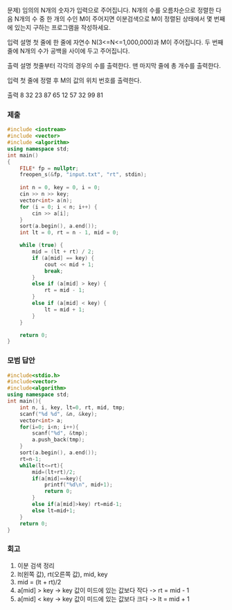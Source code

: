 문제)
임의의 N개의 숫자가 입력으로 주어집니다. N개의 수를 오름차순으로 정렬한 다음 N개의 수
중 한 개의 수인 M이 주어지면 이분검색으로 M이 정렬된 상태에서 몇 번째에 있는지 구하는
프로그램을 작성하세요.

입력 설명
첫 줄에 한 줄에 자연수 N(3<=N<=1,000,000)과 M이 주어집니다.
두 번째 줄에 N개의 수가 공백을 사이에 두고 주어집니다.

출력 설명
첫줄부터 각각의 경우의 수를 출력한다.
맨 마지막 줄에 총 개수를 출력한다.

입력
첫 줄에 정렬 후 M의 값의 위치 번호를 출력한다.

출력
8 32
23 87 65 12 57 32 99 81

### 제출
``` Cpp
#include <iostream>
#include <vector>
#include <algorithm>
using namespace std;
int main()
{
    FILE* fp = nullptr;
    freopen_s(&fp, "input.txt", "rt", stdin);
    
    int n = 0, key = 0, i = 0;
    cin >> n >> key;
    vector<int> a(n);
    for (i = 0; i < n; i++) {
        cin >> a[i];
    }
    sort(a.begin(), a.end());
    int lt = 0, rt = n - 1, mid = 0;

    while (true) {
        mid = (lt + rt) / 2;
        if (a[mid] == key) {
            cout << mid + 1;
            break;
        }
        else if (a[mid] > key) {
            rt = mid - 1;
        }
        else if (a[mid] < key) {
            lt = mid + 1;
        }
    }

    return 0;
}
```

### 모범 답안
``` Cpp
#include<stdio.h>
#include<vector>
#include<algorithm>
using namespace std;
int main(){
    int n, i, key, lt=0, rt, mid, tmp;
    scanf("%d %d", &n, &key);
    vector<int> a;
    for(i=0; i<n; i++){
        scanf("%d", &tmp);
        a.push_back(tmp);    
    }
    sort(a.begin(), a.end());
    rt=n-1;
    while(lt<=rt){
        mid=(lt+rt)/2;
        if(a[mid]==key){
            printf("%d\n", mid+1);
            return 0;
        }
        else if(a[mid]>key) rt=mid-1;
        else lt=mid+1;
    }
    return 0;
}
```

### 회고
1. 이분 검색 정리
2. lt(왼쪽 값), rt(오른쪽 값), mid, key
3. mid = (lt + rt)/2
4. a[mid] > key -> key 값이 미드에 있는 값보다 작다 -> rt = mid - 1
5. a[mid] < key -> key 값이 미드에 있는 값보다 크다 -> lt = mid + 1
